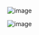 ![image](https://user-images.githubusercontent.com/60442877/232359430-5536ee2f-fd1f-40eb-9466-3a6754e6a75b.png)

![image](https://user-images.githubusercontent.com/60442877/232360255-316203ee-0781-4953-b9cf-0d90d1ded429.png)

